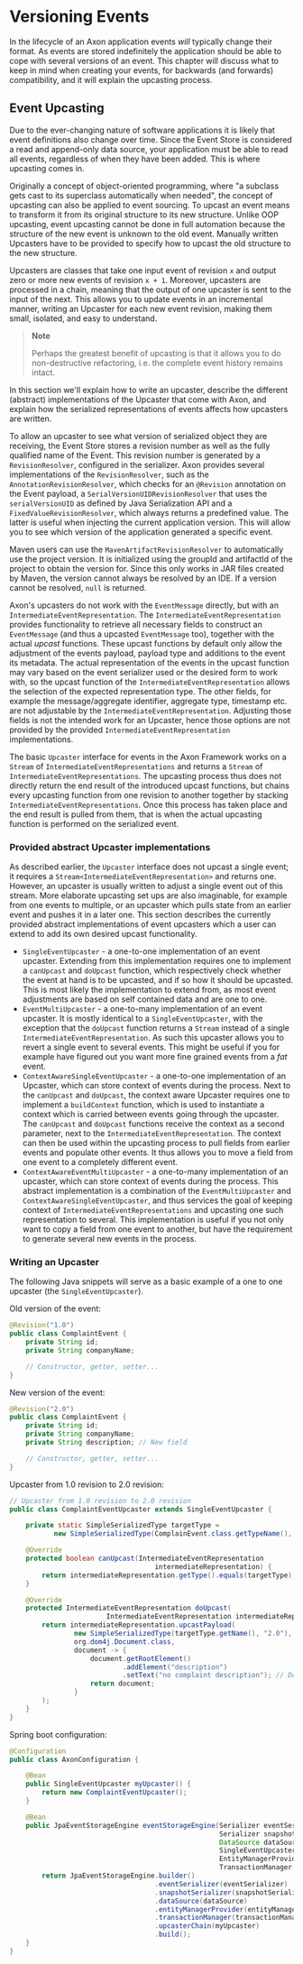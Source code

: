 # Versioning Events

In the lifecycle of an Axon application events _will_ typically change their format.
As events are stored indefinitely the application should be able to cope with several versions of an event.
This chapter will discuss what to keep in mind when creating your events, for backwards (and forwards) compatibility,
 and it will explain the upcasting process.  

## Event Upcasting

Due to the ever-changing nature of software applications it is likely that event definitions also change over time. 
Since the Event Store is considered a read and append-only data source, your application must be able to read all events,
 regardless of when they have been added. 
This is where upcasting comes in.

Originally a concept of object-oriented programming,
 where "a subclass gets cast to its superclass automatically when needed",
 the concept of upcasting can also be applied to event sourcing. 
To upcast an event means to transform it from its original structure to its new structure. 
Unlike OOP upcasting,
 event upcasting cannot be done in full automation because the structure of the new event is unknown to the old event. 
Manually written Upcasters have to be provided to specify how to upcast the old structure to the new structure.

Upcasters are classes that take one input event of revision `x` and output zero or more new events of revision `x + 1`. 
Moreover, upcasters are processed in a chain, meaning that the output of one upcaster is sent to the input of the next. 
This allows you to update events in an incremental manner, writing an Upcaster for each new event revision,
 making them small, isolated, and easy to understand.

> **Note**
>
> Perhaps the greatest benefit of upcasting is that it allows you to do non-destructive refactoring,
>  i.e. the complete event history remains intact.

In this section we'll explain how to write an upcaster,
 describe the different \(abstract\) implementations of the Upcaster that come with Axon,
 and explain how the serialized representations of events affects how upcasters are written.

To allow an upcaster to see what version of serialized object they are receiving,
 the Event Store stores a revision number as well as the fully qualified name of the Event. 
This revision number is generated by a `RevisionResolver`, configured in the serializer. 
Axon provides several implementations of the `RevisionResolver`, such as the `AnnotationRevisionResolver`,
 which checks for an `@Revision` annotation on the Event payload,
 a `SerialVersionUIDRevisionResolver` that uses the `serialVersionUID` as defined by Java Serialization API and a `FixedValueRevisionResolver`,
 which always returns a predefined value. 
The latter is useful when injecting the current application version. 
This will allow you to see which version of the application generated a specific event.

Maven users can use the `MavenArtifactRevisionResolver` to automatically use the project version. 
It is initialized using the groupId and artifactId of the project to obtain the version for. 
Since this only works in JAR files created by Maven, the version cannot always be resolved by an IDE. 
If a version cannot be resolved, `null` is returned.

Axon's upcasters do not work with the `EventMessage` directly, but with an `IntermediateEventRepresentation`. 
The `IntermediateEventRepresentation` provides functionality to retrieve all necessary fields to construct an `EventMessage`
 \(and thus a upcasted `EventMessage` too\), together with the actual _upcast_ functions. 
These upcast functions by default only allow the adjustment of the events payload,
 payload type and additions to the event its metadata. 
The actual representation of the events in the upcast function may vary based on the event serializer used or the desired form to work with,
 so the upcast function of the `IntermediateEventRepresentation` allows the selection of the expected representation type. 
The other fields, for example the message/aggregate identifier, aggregate type,
 timestamp etc. are not adjustable by the `IntermediateEventRepresentation`. 
Adjusting those fields is not the intended work for an Upcaster,
 hence those options are not provided by the provided `IntermediateEventRepresentation` implementations.

The basic `Upcaster` interface for events in the Axon Framework works on a `Stream` of `IntermediateEventRepresentations`
 and returns a `Stream` of `IntermediateEventRepresentations`. 
The upcasting process thus does not directly return the end result of the introduced upcast functions,
 but chains every upcasting function from one revision to another together by stacking `IntermediateEventRepresentations`. 
Once this process has taken place and the end result is pulled from them,
 that is when the actual upcasting function is performed on the serialized event.

### Provided abstract Upcaster implementations

As described earlier, the `Upcaster` interface does not upcast a single event;
 it requires a `Stream<IntermediateEventRepresentation>` and returns one. 
However, an upcaster is usually written to adjust a single event out of this stream. 
More elaborate upcasting set ups are also imaginable, for example from one events to multiple,
 or an upcaster which pulls state from an earlier event and pushes it in a later one. 
This section describes the currently provided abstract implementations of event upcasters which a user can extend to add its own desired upcast functionality.

* `SingleEventUpcaster` - a one-to-one implementation of an event upcaster. 
Extending from this implementation requires one to implement a `canUpcast` and `doUpcast` function,
 which respectively check whether the event at hand is to be upcasted, 
 and if so how it should be upcasted. 
This is most likely the implementation to extend from,
 as most event adjustments are based on self contained data and are one to one.
* `EventMultiUpcaster` - a one-to-many implementation of an event upcaster. 
It is mostly identical to a `SingleEventUpcaster`,
 with the exception that the `doUpcast` function returns a `Stream` instead of a single `IntermediateEventRepresentation`. 
As such this upcaster allows you to revert a single event to several events. 
This might be useful if you for example have figured out you want more fine grained events from a _fat_ event.
* `ContextAwareSingleEventUpcaster` - a one-to-one implementation of an Upcaster,
 which can store context of events during the process. 
Next to the `canUpcast` and `doUpcast`, the context aware Upcaster requires one to implement a `buildContext` function,
 which is used to instantiate a context which is carried between events going through the upcaster. 
The `canUpcast` and `doUpcast` functions receive the context as a second parameter, next to the `IntermediateEventRepresentation`. 
The context can then be used within the upcasting process to pull fields from earlier events and populate other events. 
It thus allows you to move a field from one event to a completely different event.
* `ContextAwareEventMultiUpcaster` - a one-to-many implementation of an upcaster,
 which can store context of events during the process. 
This abstract implementation is a combination of the `EventMultiUpcaster` and `ContextAwareSingleEventUpcaster`,
 and thus services the goal of keeping context of `IntermediateEventRepresentations` and upcasting one such representation to several. 
This implementation is useful if you not only want to copy a field from one event to another,
 but have the requirement to generate several new events in the process.

### Writing an Upcaster

The following Java snippets will serve as a basic example of a one to one upcaster \(the `SingleEventUpcaster`\).

Old version of the event:

```java
@Revision("1.0")
public class ComplaintEvent {
    private String id;
    private String companyName;

    // Constructor, getter, setter...
}
```

New version of the event:

```java
@Revision("2.0")
public class ComplaintEvent {
    private String id;
    private String companyName;
    private String description; // New field

    // Constructor, getter, setter...
}
```

Upcaster from 1.0 revision to 2.0 revision:

```java
// Upcaster from 1.0 revision to 2.0 revision
public class ComplaintEventUpcaster extends SingleEventUpcaster {

    private static SimpleSerializedType targetType = 
           new SimpleSerializedType(ComplainEvent.class.getTypeName(), "1.0");

    @Override
    protected boolean canUpcast(IntermediateEventRepresentation 
                                    intermediateRepresentation) {
        return intermediateRepresentation.getType().equals(targetType);
    }

    @Override
    protected IntermediateEventRepresentation doUpcast(
                        IntermediateEventRepresentation intermediateRepresentation) {
        return intermediateRepresentation.upcastPayload(
                new SimpleSerializedType(targetType.getName(), "2.0"),
                org.dom4j.Document.class,
                document -> {
                    document.getRootElement()
                            .addElement("description")
                            .setText("no complaint description"); // Default value
                    return document;
                }
        );
    }
}
```

Spring boot configuration:

```java
@Configuration
public class AxonConfiguration {

    @Bean
    public SingleEventUpcaster myUpcaster() {
        return new ComplaintEventUpcaster();
    }

    @Bean
    public JpaEventStorageEngine eventStorageEngine(Serializer eventSerializer,
                                                    Serializer snapshotSerializer,
                                                    DataSource dataSource,
                                                    SingleEventUpcaster myUpcaster,
                                                    EntityManagerProvider entityManagerProvider,
                                                    TransactionManager transactionManager) throws SQLException {
        return JpaEventStorageEngine.builder()
                                    .eventSerializer(eventSerializer)
                                    .snapshotSerializer(snapshotSerializer)
                                    .dataSource(dataSource)
                                    .entityManagerProvider(entityManagerProvider)
                                    .transactionManager(transactionManager)
                                    .upcasterChain(myUpcaster)
                                    .build();
    }
}
```